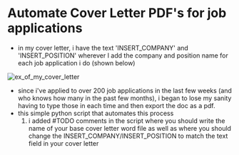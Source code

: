 # Automate Cover Letter PDF's for job applications


- in my cover letter, i have the text 'INSERT_COMPANY' and 'INSERT_POSITION' wherever I add the company and position name for each job application i do (shown below)

![ex_of_my_cover_letter](https://github.com/nathanmarcel/createcoverletter/assets/93691232/07e57844-6914-4a1f-a616-e1696013e05b)


- since i've applied to over 200 job applications in the last few weeks (and who knows how many in the past few months), i began to lose my sanity having to type those in each time and then export the doc as a pdf.
- this simple python script that automates this process
  1. i added #TODO comments in the script where you should write the name of your base cover letter word file as well as where you should change the INSERT_COMPANY/INSERT_POSITION to match the text field in your cover letter

